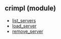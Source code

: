 ## crimpl (module)

* [list_servers](crimpl.list_servers.md)
* [load_server](crimpl.load_server.md)
* [remove_server](crimpl.remove_server.md)
